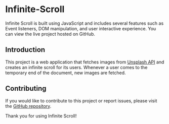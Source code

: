 # Infinite-Scroll

Infinite Scroll is built using JavaScript and includes several features such as Event listeners, DOM manipulation, and user interactive experience. You can view the live project hosted on GitHub.

## Introduction
This project is a web application that fetches images from [Unsplash API](https://unsplash.com/documentation) and creates an infinite scroll for its users. Whenever a user comes to the temporary end of the document, new images are fetched.

## Contributing

If you would like to contribute to this project or report issues, please visit the [GitHub repository](https://github.com/kapilsinghnegi/Infinite-Scroll).

Thank you for using Infinite Scroll!
